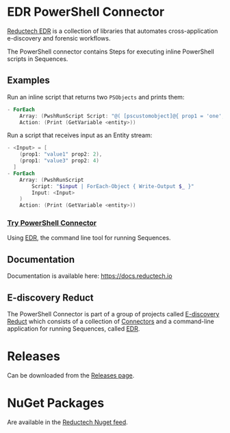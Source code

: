 # EDR PowerShell Connector

[Reductech EDR](https://gitlab.com/reductech/edr) is a collection of
libraries that automates cross-application e-discovery and forensic workflows.

The PowerShell connector contains Steps for executing inline PowerShell scripts in
Sequences.

## Examples

Run an inline script that returns two `PSObjects` and prints them:

```powershell
- ForEach
    Array: (PwshRunScript Script: "@( [pscustomobject]@{ prop1 = 'one'; prop2 = 2 }, [pscustomobject]@{ prop1 = 'three'; prop2 = 4 }) | Write-Output")
    Action: (Print (GetVariable <entity>))
```

Run a script that receives input as an Entity stream:

```powershell
- <Input> = [
    (prop1: "value1" prop2: 2),
    (prop1: "value3" prop2: 4)
  ]
- ForEach
    Array: (PwshRunScript
        Script: "$input | ForEach-Object { Write-Output $_ }"
        Input: <Input>
    )
    Action: (Print (GetVariable <entity>))
```

### [Try PowerShell Connector](https://gitlab.com/reductech/edr/edr/-/releases)

Using [EDR](https://gitlab.com/reductech/edr/edr),
the command line tool for running Sequences.

## Documentation

Documentation is available here: https://docs.reductech.io

## E-discovery Reduct

The PowerShell Connector is part of a group of projects called
[E-discovery Reduct](https://gitlab.com/reductech/edr)
which consists of a collection of [Connectors](https://gitlab.com/reductech/edr/connectors)
and a command-line application for running Sequences, called
[EDR](https://gitlab.com/reductech/edr/edr/-/releases).

# Releases

Can be downloaded from the [Releases page](https://gitlab.com/reductech/edr/connectors/pwsh/-/releases).

# NuGet Packages

Are available in the [Reductech Nuget feed](https://gitlab.com/reductech/nuget/-/packages).
